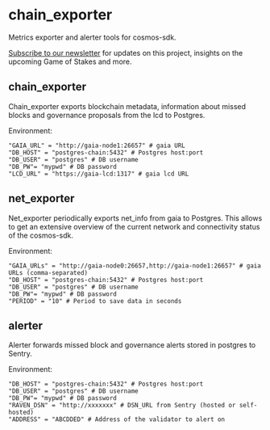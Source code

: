 # chain_exporter
Metrics exporter and alerter tools for cosmos-sdk.

[Subscribe to our newsletter](https://mailchi.mp/38ac109a9ab2/certusone) for updates on this project,
insights on the upcoming Game of Stakes and more.

## chain_exporter

Chain_exporter exports blockchain metadata, information about missed blocks and governance proposals from the lcd to Postgres.

Environment:
```
"GAIA_URL" = "http://gaia-node1:26657" # gaia URL
"DB_HOST" = "postgres-chain:5432" # Postgres host:port
"DB_USER" = "postgres" # DB username
"DB_PW"= "mypwd" # DB password
"LCD_URL" = "https://gaia-lcd:1317" # gaia lcd URL
```

## net_exporter

Net_exporter periodically exports net_info from gaia to Postgres.
This allows to get an extensive overview of the current network and connectivity status of the cosmos-sdk.

Environment:
```
"GAIA_URLs" = "http://gaia-node0:26657,http://gaia-node1:26657" # gaia URLs (comma-separated)
"DB_HOST" = "postgres-chain:5432" # Postgres host:port
"DB_USER" = "postgres" # DB username
"DB_PW"= "mypwd" # DB password
"PERIOD" = "10" # Period to save data in seconds
```

## alerter

Alerter forwards missed block and governance alerts stored in postgres to Sentry.

Environment:
```
"DB_HOST" = "postgres-chain:5432" # Postgres host:port
"DB_USER" = "postgres" # DB username
"DB_PW"= "mypwd" # DB password
"RAVEN_DSN" = "http://xxxxxxx" # DSN_URL from Sentry (hosted or self-hosted)
"ADDRESS" = "ABCDDED" # Address of the validator to alert on
```
